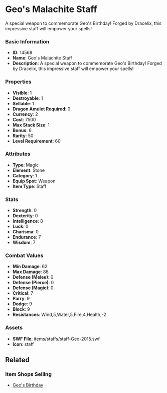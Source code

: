 # Geo's Malachite Staff

A special weapon to commemorate Geo's Birthday! Forged by Dracelix, this impressive staff will empower your spells!

### Basic Information

- **ID**: 14568
- **Name**: Geo&#039;s Malachite Staff
- **Description**: A special weapon to commemorate Geo&#039;s Birthday! Forged by Dracelix, this impressive staff will empower your spells!

### Properties

- **Visible**: 1
- **Destroyable**: 1
- **Sellable**: 1
- **Dragon Amulet Required**: 0
- **Currency**: 2
- **Cost**: 7500
- **Max Stack Size**: 1
- **Bonus**: 6
- **Rarity**: 50
- **Level Requirement**: 60

### Attributes

- **Type**: Magic
- **Element**: Stone
- **Category**: 1
- **Equip Spot**: Weapon
- **Item Type**: Staff

### Stats

- **Strength**: 0
- **Dexterity**: 0
- **Intelligence**: 8
- **Luck**: 0
- **Charisma**: 0
- **Endurance**: 7
- **Wisdom**: 7

### Combat Values

- **Min Damage**: 62
- **Max Damage**: 86
- **Defense (Melee)**: 0
- **Defense (Pierce)**: 0
- **Defense (Magic)**: 0
- **Critical**: 7
- **Parry**: 9
- **Dodge**: 9
- **Block**: 9
- **Resistances**: Wind,5,Water,5,Fire,4,Health,-2

### Assets

- **SWF File**: items/staffs/staff-Geo-2015.swf
- **Icon**: staff

## Related

### Item Shops Selling

- [Geo's Birthday](../item-shops/461-geo-s-birthday.md)

